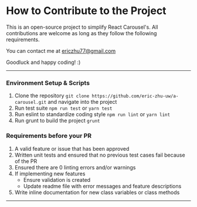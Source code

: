 # How to Contribute to the Project
This is an open-source project to simplify React Carousel's. All contributions are welcome
as long as they follow the following requirements.

You can contact me at ericzhu77@gmail.com

Goodluck and happy coding! :)

---

### Environment Setup & Scripts

1. Clone the repository ```git clone https://github.com/eric-zhu-uw/a-carousel.git``` and navigate into the project
2. Run test suite ```npm run test``` or ```yarn test```
3. Run eslint to standardize coding style ```npm run lint``` or ```yarn lint```
4. Run grunt to build the project ```grunt```

### Requirements before your PR

1. A valid feature or issue that has been approved
2. Written unit tests and ensured that no previous test cases fail because of the PR
3. Ensured there are 0 linting errors and/or warnings
4. If implementing new features
    * Ensure validation is created
    * Update readme file with error messages and feature descriptions
5. Write inline documentation for new class variables or class methods

---